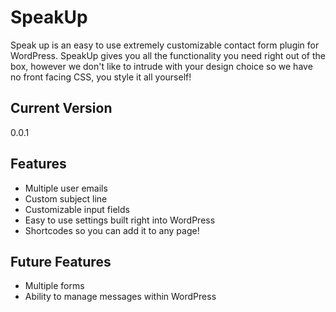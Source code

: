 # SpeakUp

Speak up is an easy to use extremely customizable contact form plugin for WordPress. SpeakUp gives you all the functionality you need right out of the box, however we don't like to intrude with your design choice so we have no front facing CSS, you style it all yourself!

## Current Version
0.0.1

## Features
* Multiple user emails
* Custom subject line
* Customizable input fields
* Easy to use settings built right into WordPress
* Shortcodes so you can add it to any page!

## Future Features
* Multiple forms
* Ability to manage messages within WordPress
